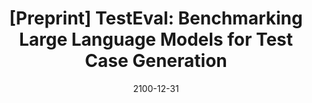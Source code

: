 ---
title: "[Preprint] TestEval: Benchmarking Large Language Models for Test Case Generation"
collection: publications
excerpt: 'Wenhan Wang*, <u><b>Chenyuan Yang*</b></u>, Zhijie Wang*, Yuheng Huang, Zhaoyang Chu, Da Song, Lingming Zhang, An Ran Chen, Lei Ma'
time: 'Dec 2023'
date: 2100-12-31
paperurl: 'https://arxiv.org/abs/2406.04531'
codeurl: 'https://llm4softwaretesting.github.io'
short: 'Preprint'
---